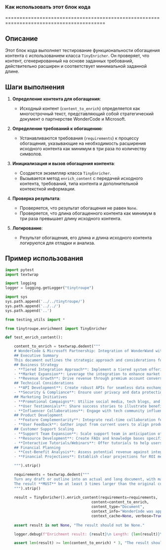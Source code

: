 ### Как использовать этот блок кода
=========================================================================================

Описание
-------------------------
Этот блок кода выполняет тестирование функциональности обогащения контента с использованием класса `TinyEnricher`. Он проверяет, что контент, сгенерированный на основе заданных требований, действительно расширен и соответствует минимальной заданной длине.

Шаги выполнения
-------------------------
1. **Определение контента для обогащения**:
   - Исходный контент (`content_to_enrich`) определяется как многострочный текст, представляющий собой стратегический документ о партнерстве WonderCode и Microsoft.

2. **Определение требований к обогащению**:
   - Устанавливаются требования (`requirements`) к процессу обогащения, указывающие на необходимость расширения исходного контента как минимум в три раза по количеству символов.

3. **Инициализация и вызов обогащения контента**:
   - Создается экземпляр класса `TinyEnricher`.
   - Вызывается метод `enrich_content` с передачей исходного контента, требований, типа контента и дополнительной контекстной информации.

4. **Проверка результата**:
   - Проверяется, что результат обогащения не равен `None`.
   - Проверяется, что длина обогащенного контента как минимум в три раза превышает длину исходного контента.

5. **Логирование**:
   - Результат обогащения, его длина и длина исходного контента логируются для отладки и анализа.

Пример использования
-------------------------

```python
import pytest
import textwrap

import logging
logger = logging.getLogger("tinytroupe")

import sys
sys.path.append('../../tinytroupe/')
sys.path.append('../../')
sys.path.append('..')

from testing_utils import *

from tinytroupe.enrichment import TinyEnricher

def test_enrich_content():

    content_to_enrich = textwrap.dedent("""
    # WonderCode & Microsoft Partnership: Integration of WonderWand with GitHub
    ## Executive Summary
    This document outlines the strategic approach and considerations for the partnership between WonderCode and Microsoft, focusing on the integration of WonderWand with GitHub. It captures the collaborative efforts and insights from various departments within WonderCode.
    ## Business Strategy
    - **Tiered Integration Approach**: Implement a tiered system offering basic features to free users and advanced functionalities for premium accounts.
    - **Market Expansion**: Leverage the integration to enhance market presence and user base.
    - **Revenue Growth**: Drive revenue through premium account conversions.
    ## Technical Considerations
    - **API Development**: Create robust APIs for seamless data exchange between WonderWand and GitHub.
    - **Security & Compliance**: Ensure user privacy and data protection, adhering to regulations.
    ## Marketing Initiatives
    - **Promotional Campaigns**: Utilize social media, tech blogs, and developer forums to promote the integration.
    - **User Testimonials**: Share success stories to illustrate benefits.
    - **Influencer Collaborations**: Engage with tech community influencers to amplify reach.
    ## Product Development
    - **Feature Complementarity**: Integrate real-time collaboration features into GitHub's code review process.
    - **User Feedback**: Gather input from current users to align product enhancements with user needs.
    ## Customer Support Scaling
    - **Support Team Expansion**: Scale support team in anticipation of increased queries.
    - **Resource Development**: Create FAQs and knowledge bases specific to the integration.
    - **Interactive Tutorials/Webinars**: Offer tutorials to help users maximize the integration's potential.
    ## Financial Planning
    - **Cost-Benefit Analysis**: Assess potential revenue against integration development and maintenance costs.
    - **Financial Projections**: Establish clear projections for ROI measurement.

    """).strip()

    requirements = textwrap.dedent("""
    Turn any draft or outline into an actual and long document, with many, many details. Include tables, lists, and other elements.
    The result **MUST** be at least 3 times larger than the original content in terms of characters - do whatever it takes to make it this long and detailed.
    """).strip()
    
    result = TinyEnricher().enrich_content(requirements=requirements, 
                                       content=content_to_enrich, 
                                       content_type="Document", 
                                       context_info="WonderCode was approached by Microsoft to for a partnership.",
                                       context_cache=None, verbose=True)    
    
    assert result is not None, "The result should not be None."

    logger.debug(f"Enrichment result: {result}\n Length: {len(result)}\n Original length: {len(content_to_enrich)}\n")

    assert len(result) >= len(content_to_enrich) * 3, "The result should be at least 3 times larger than the original content."